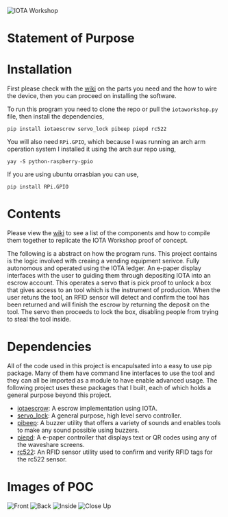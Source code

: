 ![IOTA Workshop](https://i.ibb.co/q79SgmW/IOTA-WORKSHOP-BLACK.png)

# Statement of Purpose

# Installation

First please check with the [wiki](https://github.com/Tsangares/iotaworkshop/wiki) on the parts you need and the how to wire the device, then you can proceed on installing the software.


To run this program you need to clone the repo or pull the `iotaworkshop.py` file, then install the dependencies,

    pip install iotaescrow servo_lock pibeep piepd rc522
    
You will also need `RPi.GPIO`, which because I was running an arch arm operation system I installed it using the arch aur repo using,

    yay -S python-raspberry-gpio
	
If you are using ubuntu orrasbian you can use,

    pip install RPi.GPIO


# Contents

Please view the [wiki](https://github.com/Tsangares/iotaworkshop/wiki) to see a list of the components and how to compile them together to replicate the IOTA Workshop proof of concept. 

The following is a abstract on how the program runs. This project contains is the logic involved with creaing a vending equipment serivce. Fully autonomous and operated using the IOTA ledger. An e-paper display interfaces with the user to guiding them through depositing IOTA into an escrow account. This operates a servo that is pick proof to unlock a box that gives access to an tool which is the instrument of producion. When the user retuns the tool, an RFID sensor will detect and confirm the tool has been returned and will finish the escrow by returning the deposit on the tool. The servo then proceeds to lock the box, disabling people from trying to steal the tool inside. 

# Dependencies

All of the code used in this project is encapulsated into a easy to use pip package. Many of them have command line interfaces to use the tool and they can all be imported as a module to have enable advanced usage. The following project uses these packages that I built, each of which holds a general purpose beyond this project.

 - <a href="https://github.com/Tsangares/iotaescrow" target="_blank">iotaescrow</a>: A escrow implementation using IOTA.
 - <a href="https://github.com/Tsangares/servo_lock" target="_blank">servo_lock</a>: A general purpose, high level servo controller.
 - <a href="https://github.com/Tsangares/pibeep" target="_blank">pibeep</a>: A buzzer utility that offers a variety of sounds and enables tools to make any sound possible using buzzers.
 - <a href="https://github.com/Tsangares/piepd" target="_blank">piepd</a>: A e-paper controller that displays text or QR codes using any of the waveshare screens.
 - <a href="https://github.com/Tsangares/rc522" target="_blank">rc522</a>: An RFID sensor utility used to confirm and verify RFID tags for the rc522 sensor.

# Images of POC
![Front](https://i.imgur.com/urNxrml.jpg)
![Back](https://i.imgur.com/hEpKakq.jpg)
![Inside](https://i.imgur.com/opdZAft.jpg)
![Close Up](https://i.imgur.com/i3mrwzj.jpg)
